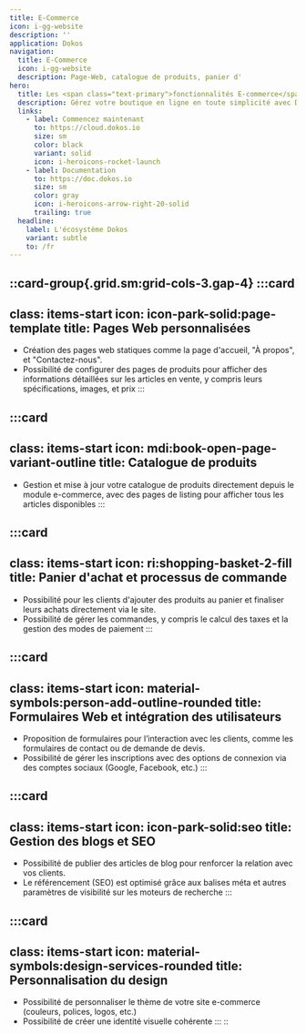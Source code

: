 ```yaml
---
title: E-Commerce
icon: i-gg-website
description: ''
application: Dokos
navigation:
  title: E-Commerce
  icon: i-gg-website
  description: Page-Web, catalogue de produits, panier d'
hero:
  title: Les <span class="text-primary">fonctionnalités E-commerce</span> détaillées
  description: Gérez votre boutique en ligne en toute simplicité avec Dokos
  links:
    - label: Commencez maintenant
      to: https://cloud.dokos.io
      size: sm
      color: black
      variant: solid
      icon: i-heroicons-rocket-launch
    - label: Documentation
      to: https://doc.dokos.io
      size: sm
      color: gray
      icon: i-heroicons-arrow-right-20-solid
      trailing: true
  headline:
    label: L'écosystème Dokos
    variant: subtle
    to: /fr
---
```


::card-group{.grid.sm:grid-cols-3.gap-4}
  :::card
  ---
  class: items-start
  icon: icon-park-solid:page-template
  title: Pages Web personnalisées
  ---
  - Création des pages web statiques comme la page d'accueil, "À propos", et "Contactez-nous".
  - Possibilité de configurer des pages de produits pour afficher des informations détaillées sur les articles en vente, y compris leurs spécifications, images, et prix​
  :::

  :::card
  ---
  class: items-start
  icon: mdi:book-open-page-variant-outline
  title: Catalogue de produits
  ---
  - Gestion et mise à jour votre catalogue de produits directement depuis le module e-commerce, avec des pages de listing pour afficher tous les articles disponibles​
  :::

  :::card
  ---
  class: items-start
  icon: ri:shopping-basket-2-fill
  title: Panier d'achat et processus de commande
  ---
  - Possibilité pour les clients d'ajouter des produits au panier et finaliser leurs achats directement via le site.
  - Possibilité de gérer les commandes, y compris le calcul des taxes et la gestion des modes de paiement​
  :::

  :::card
  ---
  class: items-start
  icon: material-symbols:person-add-outline-rounded
  title: Formulaires Web et intégration des utilisateurs
  ---
  - Proposition de formulaires pour l’interaction avec les clients, comme les formulaires de contact ou de demande de devis.
  - Possibilité de gérer les inscriptions avec des options de connexion via des comptes sociaux (Google, Facebook, etc.)​
  :::

  :::card
  ---
  class: items-start
  icon: icon-park-solid:seo
  title: Gestion des blogs et SEO
  ---
  - Possibilité de publier des articles de blog pour renforcer la relation avec vos clients.
  - Le référencement (SEO) est optimisé grâce aux balises méta et autres paramètres de visibilité sur les moteurs de recherche
  :::

  :::card
  ---
  class: items-start
  icon: material-symbols:design-services-rounded
  title: Personnalisation du design
  ---
  - Possibilité de personnaliser le thème de votre site e-commerce (couleurs, polices, logos, etc.)
  - Possibilité de créer une identité visuelle cohérente​
  :::
::
